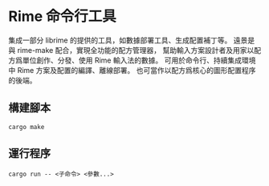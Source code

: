 # Rime 命令行工具

集成一部分 librime 的提供的工具，如數據部署工具、生成配置補丁等。
遠景是與 rime-make 配合，實現全功能的配方管理器，
幫助輸入方案設計者及用家以配方爲單位創作、分發、使用 Rime 輸入法的數據。
可用於命令行、持續集成環境中 Rime 方案及配置的編譯、離線部署。
也可當作以配方爲核心的圖形配置程序的後端。

## 構建腳本

``` shell
cargo make
```

## 運行程序

``` shell
cargo run -- <子命令> <參數...>
```
